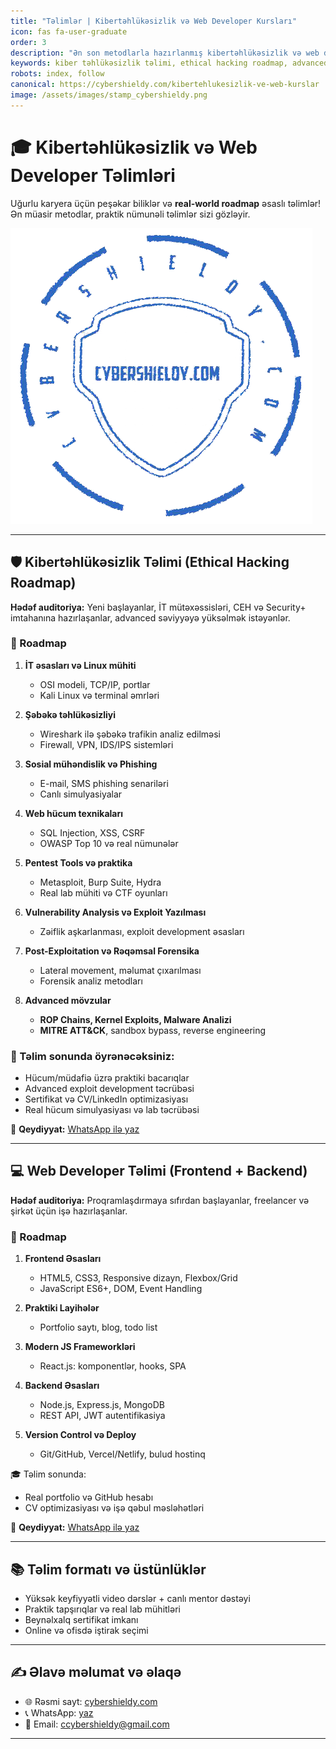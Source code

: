 ```yaml
---
title: "Təlimlər | Kibertəhlükəsizlik və Web Developer Kursları"
icon: fas fa-user-graduate
order: 3
description: "Ən son metodlarla hazırlanmış kibertəhlükəsizlik və web developer təlimləri. Real-world praktika, advanced hacking roadmap və modern web proqramlaşdırma. Tələbələr üçün SEO dostu kurslar."
keywords: kiber təhlükəsizlik təlimi, ethical hacking roadmap, advanced hacking kursu, web developer təlimi, frontend backend roadmap, CEH hazırlıq, OSCP, penetration testing, OWASP, real hacking, web proqramlaşdırma kursu, React, Node.js, MongoDB, online təlimlər, tələbə üçün təlim
robots: index, follow
canonical: https://cybershieldy.com/kibertehlukesizlik-ve-web-kurslar
image: /assets/images/stamp_cybershieldy.png
---
```


<script type="application/ld+json">
{
  "@context": "https://schema.org",
  "@type": "Course",
  "name": "Kibertəhlükəsizlik və Web Developer Təlimləri",
  "description": "Ən son metodlarla hazırlanmış kibertəhlükəsizlik və web developer təlimləri. Real-world praktika, advance hacking roadmap və modern web proqramlaşdırma. Tələbələr üçün SEO dostu kurslar.",
  "provider": {
    "@type": "Organization",
    "name": "CyberShieldy",
    "sameAs": "https://cybershieldy.com"
  }
}
</script>

# 🎓 Kibertəhlükəsizlik və Web Developer Təlimləri

Uğurlu karyera üçün peşəkar biliklər və **real-world roadmap** əsaslı təlimlər!  
Ən müasir metodlar, praktik nümunəli təlimlər sizi gözləyir.

![Kibertəhlükəsizlik və Web Developer Təlimləri Banner](/assets/images/stamp_cybershieldy.png "Kibertəhlükəsizlik və Web Developer Təlimləri")

---

## 🛡️ Kibertəhlükəsizlik Təlimi (Ethical Hacking Roadmap)

**Hədəf auditoriya:** Yeni başlayanlar, İT mütəxəssisləri, CEH və Security+ imtahanına hazırlaşanlar, advanced səviyyəyə yüksəlmək istəyənlər.  



### 🚀 Roadmap

1. **İT əsasları və Linux mühiti**
   - OSI modeli, TCP/IP, portlar
   - Kali Linux və terminal əmrləri

2. **Şəbəkə təhlükəsizliyi**
   - Wireshark ilə şəbəkə trafikin analiz edilməsi
   - Firewall, VPN, IDS/IPS sistemləri

3. **Sosial mühəndislik və Phishing**
   - E-mail, SMS phishing senariləri
   - Canlı simulyasiyalar

4. **Web hücum texnikaları**
   - SQL Injection, XSS, CSRF
   - OWASP Top 10 və real nümunələr

5. **Pentest Tools və praktika**
   - Metasploit, Burp Suite, Hydra
   - Real lab mühiti və CTF oyunları

6. **Vulnerability Analysis və Exploit Yazılması**
   - Zəiflik aşkarlanması, exploit development əsasları

7. **Post-Exploitation və Rəqəmsal Forensika**
   - Lateral movement, məlumat çıxarılması
   - Forensik analiz metodları

8. **Advanced mövzular**
   - **ROP Chains, Kernel Exploits, Malware Analizi**
   - **MITRE ATT&CK**, sandbox bypass, reverse engineering

### 🎯 Təlim sonunda öyrənəcəksiniz:
- Hücum/müdafiə üzrə praktiki bacarıqlar  
- Advanced exploit development təcrübəsi  
- Sertifikat və CV/LinkedIn optimizasiyası  
- Real hücum simulyasiyası və lab təcrübəsi

📲 **Qeydiyyat:** [WhatsApp ilə yaz](https://wa.me/994555182523?text=Kiber+T%C9%99hl%C3%BCk%C9%99sizlik+t%C9%99limin%C9%99+qo%C5%9Fulmaq+ist%C9%99yir%C9%99m)

---

## 💻 Web Developer Təlimi (Frontend + Backend)

**Hədəf auditoriya:** Proqramlaşdırmaya sıfırdan başlayanlar, freelancer və şirkət üçün işə hazırlaşanlar.  


### 🚀 Roadmap

1. **Frontend Əsasları**
   - HTML5, CSS3, Responsive dizayn, Flexbox/Grid
   - JavaScript ES6+, DOM, Event Handling

2. **Praktiki Layihələr**
   - Portfolio saytı, blog, todo list

3. **Modern JS Frameworkləri**
   - React.js: komponentlər, hooks, SPA

4. **Backend Əsasları**
   - Node.js, Express.js, MongoDB
   - REST API, JWT autentifikasiya

5. **Version Control və Deploy**
   - Git/GitHub, Vercel/Netlify, bulud hostinq

🎓 Təlim sonunda:
- Real portfolio və GitHub hesabı  
- CV optimizasiyası və işə qəbul məsləhətləri

📲 **Qeydiyyat:** [WhatsApp ilə yaz](https://wa.me/994555182523?text=Web+Developer+t%C9%99limin%C9%99+qo%C5%9Fulmaq+ist%C9%99yir%C9%99m)

---

## 📚 Təlim formatı və üstünlüklər

- Yüksək keyfiyyətli video dərslər + canlı mentor dəstəyi  
- Praktik tapşırıqlar və real lab mühitləri  
- Beynəlxalq sertifikat imkanı  
- Online və ofisdə iştirak seçimi

---

## ✍️ Əlavə məlumat və əlaqə

- 🌐 Rəsmi sayt: [cybershieldy.com](https://cybershieldy.com)  
- 📞 WhatsApp: [yaz](https://wa.me/994555182523)  
- 📧 Email: [ccybershieldy@gmail.com](mailto:ccybershieldy@gmail.com)  

---

<script type="application/ld+json">
{
  "@context": "https://schema.org",
  "@type": "FAQPage",
  "mainEntity": [
    {
      "@type": "Question",
      "name": "Kibertəhlükəsizlik təlimi kimlər üçündür?",
      "acceptedAnswer": {
        "@type": "Answer",
        "text": "Yeni başlayanlar, IT mütəxəssisləri, CEH və Security+ imtahanına hazırlaşanlar, advanced səviyyəyə yüksəlmək istəyənlər."
      }
    },
    {
      "@type": "Question",
      "name": "Web developer təlimi kimlər üçün uyğundur?",
      "acceptedAnswer": {
        "@type": "Answer",
        "text": "Proqramlaşdırmaya sıfırdan başlayanlar, freelancer və şirkət üçün işə hazırlaşanlar, modern web tətbiqləri qurmaq istəyənlər."
      }
    },
    {
      "@type": "Question",
      "name": "Təlim sonunda nələr əldə ediləcək?",
      "acceptedAnswer": {
        "@type": "Answer",
        "text": "Praktik biliklər, sertifikat, CV və LinkedIn optimizasiyası, real hücum və layihə simulyasiyaları."
      }
    }
  ]
}
</script>

